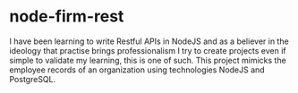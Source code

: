 # node-firm-rest

I have been learning to write Restful APIs in NodeJS and as a believer in the
ideology that practise brings professionalism I try to create projects even if
simple to validate my learning, this is one of such. This project mimicks the
employee records of an organization using technologies NodeJS and PostgreSQL.